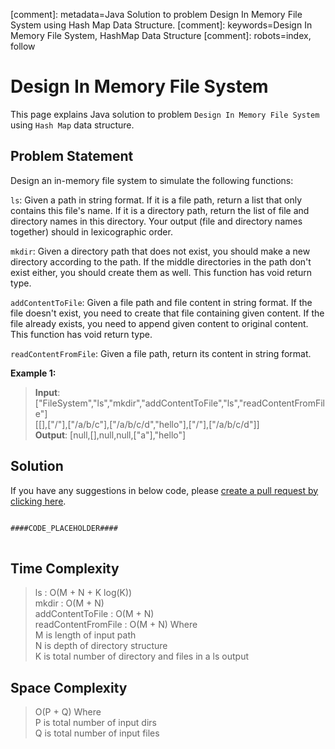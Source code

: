 [comment]: metadata=Java Solution to problem Design In Memory File System using Hash Map Data Structure.
[comment]: keywords=Design In Memory File System, HashMap Data Structure
[comment]: robots=index, follow


<h1>Design In Memory File System</h1>
<p>
This page explains Java solution to problem <code class="inline">Design In Memory File System</code> using <code class="inline">Hash Map</code> data structure.
</p>


<h2 class="heading">Problem Statement</h2>
<p>
Design an in-memory file system to simulate the following functions:
</p>
<p>
<code class="inline">ls</code>: Given a path in string format. If it is a file path, return a list that only contains this file's name. If it is a directory path, return the list of file and directory names in this directory. Your output (file and directory names together) should in lexicographic order.
</p>
<p>
<code class="inline">mkdir</code>: Given a directory path that does not exist, you should make a new directory according to the path. If the middle directories in the path don't exist either, you should create them as well. This function has void return type.
</p>
<p>
<code class="inline">addContentToFile</code>: Given a file path and file content in string format. If the file doesn't exist, you need to create that file containing given content. If the file already exists, you need to append given content to original content. This function has void return type.
</p>
<p>
<code class="inline">readContentFromFile</code>: Given a file path, return its content in string format.
</p>

<b>Example 1:</b>
<blockquote>
<p>
<b>Input</b>: <br />
["FileSystem","ls","mkdir","addContentToFile","ls","readContentFromFile"]<br/>
[[],["/"],["/a/b/c"],["/a/b/c/d","hello"],["/"],["/a/b/c/d"]] <br />
<b>Output</b>: [null,[],null,null,["a"],"hello"]<br/>
</p>
</blockquote>


<h2 class="heading">Solution</h2>
If you have any suggestions in below code, please <a href="####LINK_PLACEHOLDER####" target="_blank" rel="noopener noreferrer" class="absolute">create a pull request by clicking here</a>.
<pre>
<code class="language-java">
####CODE_PLACEHOLDER####
</code>
</pre>


<h2 class="heading">Time Complexity</h2>
<blockquote>
<p>
ls                  : O(M + N + K log(K)) <br />
mkdir               : O(M + N) <br />
addContentToFile    : O(M + N) <br />
readContentFromFile : O(M + N) Where <br />
M is length of input path <br />
N is depth of directory structure <br />
K is total number of directory and files in a ls output
</p>
</blockquote>


<h2 class="heading">Space Complexity</h2>
<blockquote>
<p>
O(P + Q) Where <br />
P is total number of input dirs <br />
Q is total number of input files 
</p>
</blockquote>